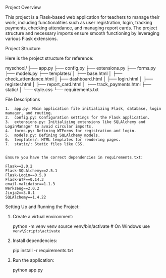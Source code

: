 Project Overview

This project is a Flask-based web application for teachers to manage their work, including functionalities such as user registration, login, tracking payments, checking attendance, and managing report cards. The project structure and necessary imports ensure smooth functioning by leveraging various Flask extensions.

Project Structure

Here is the project structure for reference:

myschool/
├── app.py
├── config.py
├── extensions.py
├── forms.py
├── models.py
├── templates/
│   ├── base.html
│   ├── check_attendance.html
│   ├── dashboard.html
│   ├── login.html
│   ├── register.html
│   ├── report_card.html
│   ├── track_payments.html
├── static/
│   └── style.css
└── requirements.txt


File Descriptions

	1.	app.py: Main application file initializing Flask, database, login manager, and routing.
	2.	config.py: Configuration settings for the Flask application.
	3.	extensions.py: Initializing extensions like SQLAlchemy and LoginManager to avoid circular imports.
	4.	forms.py: Defining WTForms for registration and login.
	5.	models.py: Defining SQLAlchemy models.
	6.	templates/: HTML templates for rendering pages.
	7.	static/: Static files like CSS.


    Ensure you have the correct dependencies in requirements.txt:
   
    Flask==2.0.2
    Flask-SQLAlchemy==2.5.1
    Flask-Login==0.5.0
    Flask-WTF==0.14.3
    email-validator==1.1.3
    Werkzeug==2.0.2
    Jinja2==3.0.1
    SQLAlchemy==1.4.22


Setting Up and Running the Project:

 1.	Create a virtual environment:

    python -m venv venv
    source venv/bin/activate  # On Windows use `venv\Scripts\activate`


 2.	Install dependencies:


    pip install -r requirements.txt


3.	Run the application:

    python app.py



